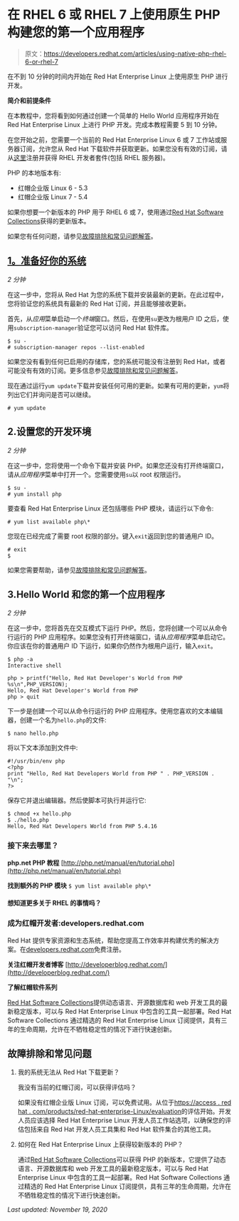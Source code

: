 # 在 RHEL 6 或 RHEL 7 上使用原生 PHP 构建您的第一个应用程序

> 原文：<https://developers.redhat.com/articles/using-native-php-rhel-6-or-rhel-7>

在不到 10 分钟的时间内开始在 Red Hat Enterprise Linux 上使用原生 PHP 进行开发。

**简介和前提条件**

在本教程中，您将看到如何通过创建一个简单的 Hello World 应用程序开始在 Red Hat Enterprise Linux 上进行 PHP 开发。完成本教程需要 5 到 10 分钟。

在您开始之前，您需要一个当前的 Red Hat Enterprise Linux 6 或 7 工作站或服务器订阅，允许您从 Red Hat 下载软件并获取更新。如果您没有有效的订阅，请从[这里](https://developers.redhat.com/downloads/)注册并获得 RHEL 开发者套件(包括 RHEL 服务器)。

PHP 的本地版本有:

*   红帽企业版 Linux 6 - 5.3
*   红帽企业版 Linux 7 - 5.4

如果你想要一个新版本的 PHP 用于 RHEL 6 或 7，使用通过[Red Hat Software Collections](https://developers.redhat.com/products/softwarecollections/overview/)获得的更新版本。

如果您有任何问题，请参见[故障排除和常见问题解答](#TroubleshootingandFAQ3)。

## [1。准备好你的系统](http://developers.redhat.com/products/rhel/get-started-rhel7-php/#Step1)

*2 分钟*

在这一步中，您将从 Red Hat 为您的系统下载并安装最新的更新。在此过程中，您将验证您的系统具有最新的 Red Hat 订阅，并且能够接收更新。

首先，从*应用*菜单启动一个*终端*窗口。然后，在使用`su`更改为根用户 ID 之后，使用`subscription-manager`验证您可以访问 Red Hat 软件库。

```
$ su -
# subscription-manager repos --list-enabled
```

如果您没有看到任何已启用的存储库，您的系统可能没有注册到 Red Hat，或者可能没有有效的订阅。更多信息参见[故障排除和常见问题解答](#TroubleshootingandFAQ3)。

现在通过运行`yum update`下载并安装任何可用的更新。如果有可用的更新，`yum`将列出它们并询问是否可以继续。

`# yum update`

## 2.设置您的开发环境

*2 分钟*

在这一步中，您将使用一个命令下载并安装 PHP。如果您还没有打开终端窗口，请从*应用程序*菜单中打开一个。您需要使用`su`以 root 权限运行。

```
$ su -
# yum install php
```

要查看 Red Hat Enterprise Linux 还包括哪些 PHP 模块，请运行以下命令:

`# yum list available php\*`

您现在已经完成了需要 root 权限的部分。键入`exit`返回到您的普通用户 ID。

```
# exit
$
```

如果您需要帮助，请参见[故障排除和常见问题解答](#TroubleshootingandFAQ3)。

## 3.Hello World 和您的第一个应用程序

*2 分钟*

在这一步中，您将首先在交互模式下运行 PHP。然后，您将创建一个可以从命令行运行的 PHP 应用程序。如果您没有打开终端窗口，请从*应用程序*菜单启动它。你应该在你的普通用户 ID 下运行，如果你仍然作为根用户运行，输入`exit`。

```
$ php -a
Interactive shell

php > printf("Hello, Red Hat Developer's World from PHP %s\n",PHP_VERSION);
Hello, Red Hat Developer's World from PHP
php > quit
```

下一步是创建一个可以从命令行运行的 PHP 应用程序。使用您喜欢的文本编辑器，创建一个名为`hello.php`的文件:

`$ nano hello.php`

将以下文本添加到文件中:

```
#!/usr/bin/env php
<?php
print "Hello, Red Hat Developers World from PHP " . PHP_VERSION . "\n";
?>
```

保存它并退出编辑器。然后使脚本可执行并运行它:

```
$ chmod +x hello.php
$ ./hello.php
Hello, Red Hat Developers World from PHP 5.4.16
```

### 接下来去哪里？

**php.net PHP 教程**
[http://php.net/manual/en/tutorial.php](http://php.net/manual/en/tutorial.php)

**找到额外的 PHP 模块**
`$ yum list available php\*`

#### 想知道更多关于 RHEL 的事情吗？

### 成为红帽开发者:developers.redhat.com

Red Hat 提供专家资源和生态系统，帮助您提高工作效率并构建优秀的解决方案。在[developers.redhat.com](http://developers.redhat.com/)免费注册。

**关注红帽开发者博客**
[http://developerblog.redhat.com/](http://developerblog.redhat.com/)

**了解红帽软件系列**

[Red Hat Software Collections](https://access.redhat.com/products/Red_Hat_Enterprise_Linux/Developer/#dev-page=5)提供动态语言、开源数据库和 web 开发工具的最新稳定版本，可以与 Red Hat Enterprise Linux 中包含的工具一起部署。Red Hat Software Collections 通过精选的 Red Hat Enterprise Linux 订阅提供，具有三年的生命周期，允许在不牺牲稳定性的情况下进行快速创新。

## 故障排除和常见问题

1.  我的系统无法从 Red Hat 下载更新？

    我没有当前的红帽订阅，可以获得评估吗？

    如果没有红帽企业版 Linux 订阅，可以免费试用。从位于[https://access . red hat . com/products/red-hat-enterprise-Linux/evaluation](https://access.redhat.com/products/red-hat-enterprise-linux/evaluation)的评估开始。开发人员应该选择 Red Hat Enterprise Linux 开发人员工作站选项，以确保您的评估包括来自 Red Hat 开发人员工具集和 Red Hat 软件集合的其他工具。

2.  如何在 Red Hat Enterprise Linux 上获得较新版本的 PHP？

    通过[Red Hat Software Collections](https://access.redhat.com/products/Red_Hat_Enterprise_Linux/Developer/#dev-page=5)可以获得 PHP 的新版本，它提供了动态语言、开源数据库和 web 开发工具的最新稳定版本，可以与 Red Hat Enterprise Linux 中包含的工具一起部署。Red Hat Software Collections 通过精选的 Red Hat Enterprise Linux 订阅提供，具有三年的生命周期，允许在不牺牲稳定性的情况下进行快速创新。

*Last updated: November 19, 2020*